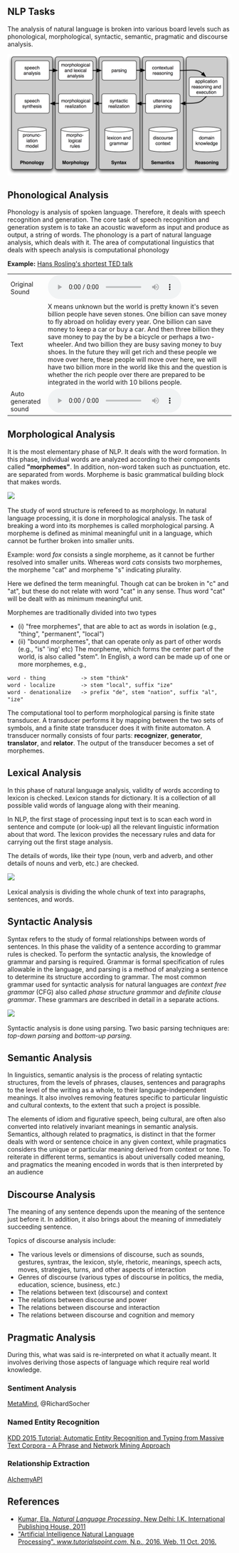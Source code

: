 ## NLP Tasks

The analysis of natural language is broken into various board levels such as phonological, morphological, syntactic, semantic, pragmatic and discourse analysis.

![](images/dialogue.png)

## Phonological Analysis

Phonology is analysis of spoken language. Therefore, it deals with speech recognition and generation. The core task of speech recognition and generation system is to take an acoustic waveform as input and produce as output, a string of words. The phonology is a part of natural language analysis, which deals with it. The area of computational linguistics that deals with speech analysis is computational phonology

**Example:** [Hans Rosling's shortest TED talk](https://www.youtube.com/watch?v=UNs-ziziPyo)

<table>

<tr>
<td>Original Sound</td>
<td>
<audio controls>
  <source src="https://github.com/magizbox/natural_language_processing/blob/master/docs/sound/Hans_Roslings.mp3?raw=true" type="audio/mpeg">
Your browser does not support the audio element.
</audio>
</td>
</tr>
<tr>
<td class="col-xs-3">Text</td>
<td>
X means unknown but the world is pretty known it's seven billion people have seven stones. One billion can save money to fly abroad on holiday every year. One billion can save money to keep a car or buy a car. And then three billion they save money to pay the by be a bicycle or perhaps a two-wheeler. And two billion they are busy saving money to buy shoes. In the future they will get rich and these people we move over here, these people will move over here, we will have two billion more in the world like this and the question is whether the rich people over there are prepared to be integrated in the world with 10 bilions people.
</td>
</tr>
<tr>
<td>Auto generated sound</td>
<td>
<audio controls>
  <source src="https://github.com/magizbox/natural_language_processing/blob/master/docs/sound/Hans_Roslings_generated.mp3?raw=true" type="audio/mpeg">
Your browser does not support the audio element.
</audio>
</td>
</tr>
</table>

## Morphological Analysis

It is the most elementary phase of NLP. It deals with the word formation. In this phase, individual words are analyzed according to their components called **"morphemes"**. In addition, non-word taken such as punctuation, etc. are separated from words. Morpheme is basic grammatical building block that makes words.


![](http://i.imgur.com/YfthRal.png)

The study of word structure is refereed to as morphology. In natural language processing, it is done in morphological analysis. The task of breaking a word into its morphemes is called morphological parsing. A morpheme is defined as minimal meaningful unit in a language, which cannot be further broken into smaller units.

Example: word *fox* consists a single morpheme, as it cannot be further resolved into smaller units. Whereas word *cats* consists two morphemes, the morpheme "cat" and morpheme "s" indicating plurality.

Here we defined the term meaningful. Though cat can be broken in "c" and "at", but these do not relate with word "cat" in any sense. Thus word "cat" will be dealt with as minimum meaningful unit.

Morphemes are traditionally divided into two types

* (i) "free morphemes", that are able to act as words in isolation (e.g., "thing", "permanent", "local")
* (ii) "bound morphemes", that can operate only as part of other words (e.g., "is" 'ing' etc) The morpheme, which forms the center part of the world, is also called "stem". In English, a word can be made up of one or more morphemes, e.g.,

```
word - thing           -> stem "think"
word - localize        -> stem "local", suffix "ize"
word - denationalize   -> prefix "de", stem "nation", suffix "al", "ize"
```

The computational tool to perform morphological parsing is finite state transducer. A transducer performs it by mapping between the two sets of symbols, and a finite state transducer does it with finite automaton. A transducer normally consists of four parts: **recognizer**, **generator**,  **translator**, and **relator**. The output of the transducer becomes a set of morphemes.

## Lexical Analysis


In this phase of natural language analysis, validity of words according to lexicon is checked. Lexicon stands for dictionary. It is a collection of all possible valid words of language along with their meaning.

In NLP, the first stage of processing input text is to scan each word in sentence and compute (or look-up) all the relevant linguistic information about that word. The lexicon provides the necessary rules and data for carrying out the first stage analysis.

The details of words, like their type (noun, verb and adverb, and other details of nouns and verb, etc.) are checked.

![](images/Zv3TBU5.png)

Lexical analysis is dividing the whole chunk of text into paragraphs, sentences, and words.

## Syntactic Analysis

Syntax refers to the study of formal relationships between words of sentences. In this phase the validity of a sentence according to grammar rules is checked. To perform the syntactic analysis, the knowledge of grammar and parsing is required. Grammar is formal specification of rules allowable in the language, and parsing is a method of analyzing a sentence to determine its structure according to grammar. The most common grammar used for syntactic analysis for natural languages are *context free grammar* (CFG) also called *phase structure grammar* and *definite clause grammar*. These grammars are described in detail in a separate actions.

![](images/WpWlYpX.png)

Syntactic analysis is done using parsing. Two basic parsing techniques are: *top-down parsing* and *bottom-up parsing*.

## Semantic Analysis

In linguistics, semantic analysis is the process of relating syntactic structures, from the levels of phrases, clauses, sentences and paragraphs to the level of the writing as a whole, to their language-independent meanings. It also involves removing features specific to particular linguistic and cultural contexts, to the extent that such a project is possible.

The elements of idiom and figurative speech, being cultural, are often also converted into relatively invariant meanings in semantic analysis. Semantics, although related to pragmatics, is distinct in that the former deals with word or sentence choice in any given context, while pragmatics considers the unique or particular meaning derived from context or tone. To reiterate in different terms, semantics is about universally coded meaning, and pragmatics the meaning encoded in words that is then interpreted by an audience

## Discourse Analysis

The meaning of any sentence depends upon the meaning of the sentence just before it. In addition, it also brings about the meaning of immediately succeeding sentence.

Topics of discourse analysis include:

* The various levels or dimensions of discourse, such as sounds, gestures, syntrax, the lexicon, style, rhetoric, meanings, speech acts, moves, strategies, turns, and other aspects of interaction
* Genres of discourse (various types of discourse in politics, the media, education, science, business, etc.)
* The relations between text (discourse) and context
* The relations between discourse and power
* The relations between discourse and interaction
* The relations between discourse and cognition and memory

## Pragmatic Analysis

During this, what was said is re-interpreted on what it actually meant. It involves deriving those aspects of language which require real world knowledge.

### Sentiment Analysis

<a href="https://www.metamind.io/about" target="_blank">MetaMind</a>, @RichardSocher

### Named Entity Recognition

<a href="http://research.microsoft.com/en-us/people/chiw/kdd15tutorial.aspx" target="_blank">KDD 2015 Tutorial: Automatic Entity Recognition and Typing from Massive Text Corpora - A Phrase and Network Mining Approach</a>

### Relationship Extraction

<a href="http://www.alchemyapi.com/api/relation-extraction" target="_blank">AlchemyAPI</a>

## References

* [Kumar, Ela. *Natural Language Processing*. New Delhi: I.K. International Publishing House, 2011](https://www.amazon.com/Natural-Language-Processing-Ela-Kumar/dp/9380578776/ref=sr_1_1?s=books&ie=UTF8&qid=1476086806&sr=1-1&keywords=9789380578774)
* ["Artificial Intelligence Natural Language Processing". _www.tutorialspoint.com_. N.p., 2016. Web. 11 Oct. 2016.](https://www.tutorialspoint.com/artificial_intelligence/artificial_intelligence_natural_language_processing.htm)